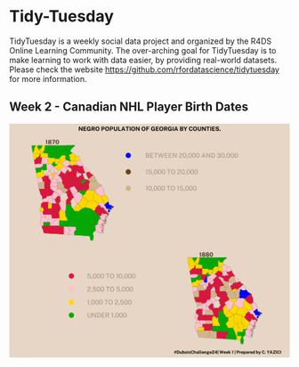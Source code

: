 # Tidy-Tuesday

TidyTuesday is a weekly social data project and organized by the R4DS Online Learning Community. The over-arching goal for TidyTuesday is to make learning to work with data easier, by providing real-world datasets.
Please check the website https://github.com/rfordatascience/tidytuesday for more information.

## Week 2 - Canadian NHL Player Birth Dates

![image](https://github.com/yaziciceyda/DuBois-Challenge/blob/main/2024/Week%201/Week1.png)
